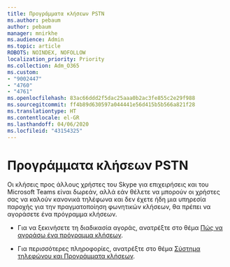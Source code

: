 ```yaml
---
title: Προγράμματα κλήσεων PSTN
ms.author: pebaum
author: pebaum
manager: mnirkhe
ms.audience: Admin
ms.topic: article
ROBOTS: NOINDEX, NOFOLLOW
localization_priority: Priority
ms.collection: Adm_O365
ms.custom:
- "9002447"
- "4760"
- "4761"
ms.openlocfilehash: 83ac66ddd2f5dac25aaa0b2ac3fe855c2e29f988
ms.sourcegitcommit: ff4b89d630597a044441e56d415b5b566a821f28
ms.translationtype: HT
ms.contentlocale: el-GR
ms.lasthandoff: 04/06/2020
ms.locfileid: "43154325"
---
```

# <a name="pstn-calling-plans"></a>Προγράμματα κλήσεων PSTN

Οι κλήσεις προς άλλους χρήστες του Skype για επιχειρήσεις και του Microsoft Teams είναι δωρεάν, αλλά εάν θέλετε να μπορούν οι χρήστες σας να καλούν κανονικά τηλέφωνα και δεν έχετε ήδη μια υπηρεσία παροχής για την πραγματοποίηση φωνητικών κλήσεων, θα πρέπει να αγοράσετε ένα πρόγραμμα κλήσεων. 

- Για να ξεκινήσετε τη διαδικασία αγοράς, ανατρέξτε στο θέμα [Πώς να αγοράσω ένα πρόγραμμα κλήσεων](https://docs.microsoft.com/MicrosoftTeams/calling-plans-for-office-365). 

- Για περισσότερες πληροφορίες, ανατρέξτε στο θέμα [Σύστημα τηλεφώνου και Προγράμματα κλήσεων](https://docs.microsoft.com/MicrosoftTeams/calling-plan-landing-page). 
